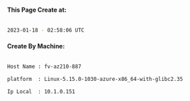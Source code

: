 
   
#### This Page Create at:

```bash

2023-01-18 - 02:58:06 UTC

```

#### Create By Machine:

```bash

Host Name : fv-az210-887

platform  : Linux-5.15.0-1030-azure-x86_64-with-glibc2.35

Ip Local  : 10.1.0.151

```


